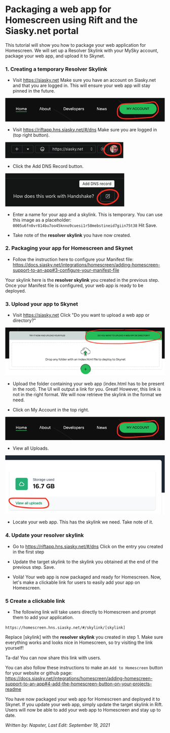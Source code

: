 # Packaging a web app for Homescreen using Rift and the Siasky.net portal 

This tutorial will show you how to package your web application for Homescreen.
We will set up a Resolver Skylink with your MySky account, package your web app, and upload it to Skynet.

### 1. Creating a temporary Resolver Skylink

* Visit https://siasky.net
Make sure you have an account on Siasky.net and that you are logged in. This will ensure your web app will stay pinned in the future.

<img src="/static/assets/packaging-with-rift/3.png">

* Visit https://riftapp.hns.siasky.net/#/dns
Make sure you are logged in (top right button).

<img src="/static/assets/packaging-with-rift/1.png">

* Click the Add DNS Record button.

<img src="/static/assets/packaging-with-rift/2.png">

* Enter a name for your app and a skylink. This is temporary. You can use this image as a placeholder: `0005u6fn0vr814bu7oo45knno9cuesi1r58mebstineid7giin75t38`
Hit Save.

* Take note of the **resolver skylink** you have now created.

### 2. Packaging your app for Homescreen and Skynet

* Follow the instruction here to configure your Manifest file:
https://docs.siasky.net/integrations/homescreen/adding-homescreen-support-to-an-app#3-configure-your-manifest-file

Your skylink here is the **resolver skylink** you created in the previous step.
Once your Manifest file is configured, your web app is ready to be deployed.

### 3. Upload your app to Skynet

* Visit https://siasky.net
Click "Do you want to upload a web app or directory?"

<img src="/static/assets/packaging-with-rift/4.png">

* Upload the folder containing your web app (index.html has to be present in the root).
The UI will output a link for you. Great! However, this link is not in the right format. We will now retrieve the skylink in the format we need.

* Click on My Account in the top right.

<img src="/static/assets/packaging-with-rift/3.png">

* View all Uploads.

<img src="/static/assets/packaging-with-rift/5.png">

* Locate your web app. This has the skylink we need. Take note of it.

### 4. Update your resolver skylink

* Go to https://riftapp.hns.siasky.net/#/dns
Click on the entry you created in the first step

* Update the target skylink to the skylink you obtained at the end of the previous step.
Save.

* Voilà! Your web app is now packaged and ready for Homescreen.
Now, let's make a clickable link for users to easily add your app on Homescreen.

### 5 Create a clickable link

* The following link will take users directly to Homescreen and prompt them to add your application.

`https://homescreen.hns.siasky.net/#/skylink/[skylink]`

Replace [skylink] with the **resolver skylink** you created in step 1.
Make sure everything works and looks nice in Homescreen, so try visiting the link yourself!

Ta-da! You can now share this link with users.

You can also follow these instructions to make an `Add to Homescreen` button for your website or github page:
https://docs.siasky.net/integrations/homescreen/adding-homescreen-support-to-an-app#4-add-the-homescreen-button-on-your-projects-readme

You have now packaged your web app for Homescreen and deployed it to Skynet. 
If you update your web app, simply update the target skylink in Rift.
Users will now be able to add your web app to Homescreen and stay up to date.

*Written by: Napster, Last Edit: September 19, 2021*